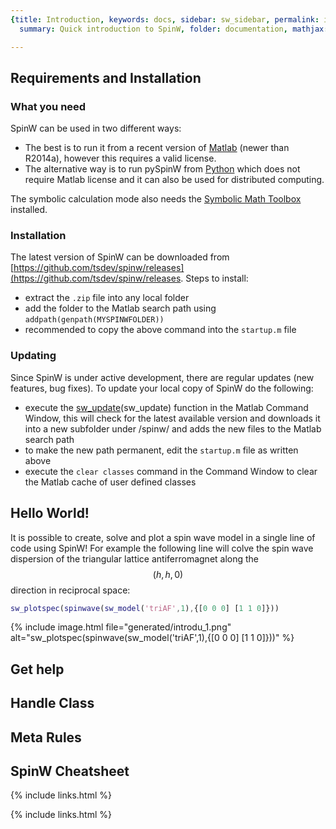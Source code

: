 ```yaml
---
{title: Introduction, keywords: docs, sidebar: sw_sidebar, permalink: introduction,
  summary: Quick introduction to SpinW, folder: documentation, mathjax: 'true'}

---
```


 
## Requirements and Installation
 
### What you need
 
SpinW can be used in two different ways:
* The best is to run it from a recent version of [Matlab](https://www.mathworks.com/products/matlab.html) (newer than R2014a), however this requires a valid license.
* The alternative way is to run pySpinW from [Python](https://www.python.org) which does not require Matlab license and it can also be used for distributed computing.
 
The symbolic calculation mode also needs the [Symbolic Math Toolbox](https://www.mathworks.com/products/symbolic.html) installed.
 
### Installation
 
The latest version of SpinW can be downloaded from [https://github.com/tsdev/spinw/releases](https://github.com/tsdev/spinw/releases. Steps to install:
* extract the `.zip` file into any local folder
* add the folder to the Matlab search path using `addpath(genpath(MYSPINWFOLDER))`
* recommended to copy the above command into the `startup.m` file
 
### Updating
 
Since SpinW is under active development, there are regular updates (new features, bug fixes). To update your local copy of SpinW do the following:
* execute the [sw_update](sw_update)(sw_update) function in the Matlab Command Window, this will check for the latest available version and downloads it into a new subfolder under /spinw/ and adds the new files to the Matlab search path
* to make the new path permanent, edit the `startup.m` file as written above
* execute the `clear classes` command in the Command Window to clear the Matlab cache of user defined classes
 
## Hello World!
 
It is possible to create, solve and plot a spin wave model in a single line of code using SpinW! For example the following line will colve the spin wave dispersion of the triangular lattice antiferromagnet along the $$(h,h,0)$$ direction in reciprocal space:
 
```matlab
sw_plotspec(spinwave(sw_model('triAF',1),{[0 0 0] [1 1 0]}))
```
 
{% include image.html file="generated/introdu_1.png" alt="sw_plotspec(spinwave(sw_model('triAF',1),{[0 0 0] [1 1 0]}))" %}
 
 
## Get help
 
## Handle Class
 
## Meta Rules
 
## SpinW Cheatsheet
 
{% include links.html %}


{% include links.html %}
